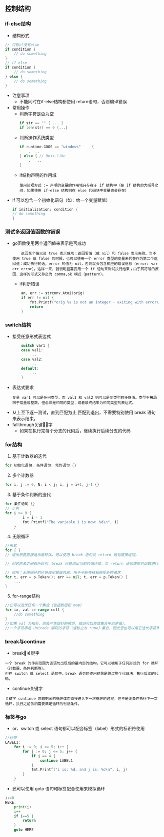 ## 控制结构
### if-else结构
- 结构形式
```go 
// 只有if没有else
if condition {
	// do something	
}
// if else
if condition {
	// do something	
} else {
	// do something	
}
```
- 注意事项
    - 不能同时在if-else结构都使用 return语句，否则编译错误
- 常用操作
    - 判断字符是否为空
        ```go
        if str == "" { ... }
        if len(str) == 0 {...}
        ```
    - 判断操作系统类型
        ```go
        if runtime.GOOS == "windows"	 {
            .  ..
        } else { // Unix-like
            .	..
        }
        ```
    - if结构声明的作用域
        ```
        使用简短方式 := 声明的变量的作用域只存在于 if 结构中（在 if 结构的大括号之间，如果使用 if-else 结构则在 else 代码块中变量也会存在）
        ```
- if 可以包含一个初始化语句（如：给一个变量赋值）
    ```go
    if initialization; condition {
	// do something
    }
    ```
### 测试多返回值函数的错误
- go函数使用两个返回值来表示是否成功
    ```
        返回某个值以及 true 表示成功；返回零值（或 nil）和 false 表示失败。当不使用 true 或 false 的时候，也可以使用一个 error 类型的变量来代替作为第二个返回值：成功执行的话，error 的值为 nil，否则就会包含相应的错误信息（error: var err error）。这样一来，就很明显需要用一个 if 语句来测试执行结果；由于其符号的原因，这样的形式又称之为 comma,ok 模式（pattern）。
    ```
    - if判断错误
    ```go
        an, err := strconv.Atoi(orig)
        if err != nil {
            fmt.Printf("orig %s is not an integer - exiting with error\n", orig)
            return
        } 
    ```

### switch结构
- 接受任意形式表达式
    ```go
        switch var1 {
        case val1:
            ...
        case val2:
            ...
        default:
            ...
        }
    ```
- 表达式要求
    ```
    变量 var1 可以是任何类型，而 val1 和 val2 则可以是同类型的任意值。类型不被局限于常量或整数，但必须是相同的类型；或者最终结果为相同类型的表达式。
    ```
- 从上至下逐一测试，直到匹配为止,匹配到退出，不需要特别使用 break 语句来表示结束。
- fallthrough关键字
    - 如果在执行完每个分支的代码后，继续执行后续分支的代码

### for结构
1. 基于计数器的迭代
```go
for 初始化语句; 条件语句; 修饰语句 {}
```
2. 多个计数器
```go
for i, j := 0, N; i < j; i, j = i+1, j-1 {}
```
3. 基于条件判断的迭代
```go
for 条件语句 {}
// 示例
for i >= 0 {
		i = i - 1
		fmt.Printf("The variable i is now: %d\n", i)
	}
```
4. 无限循环
```go
//形式
for { }
// 退出想要直接退出循环体，可以使用 break 语句或 return 语句直接返回。

// 但这两者之间有所区别，break 只是退出当前的循环体，而 return 语句提前对函数进行返回，不会执行后续的代码。
```
```go
// 应用：无限循环的经典应用是服务器，用于不断等待和接受新的请求
for t, err = p.Token(); err == nil; t, err = p.Token() {
	...
}
```
5. for-range结构
```go
//它可以迭代任何一个集合（包括数组和 map)
for ix, val := range coll { 
    //do something
}
//如果 val 为指针，则会产生指针的拷贝，依旧可以修改集合中的原值）。
//一个字符串是 Unicode 编码的字符（或称之为 rune）集合，因此您也可以用它迭代字符串
```
### break与continue
- break关键字
```
一个 break 的作用范围为该语句出现后的最内部的结构，它可以被用于任何形式的 for 循环（计数器、条件判断等）。
但在 switch 或 select 语句中，break 语句的作用结果是跳过整个代码块，执行后续的代码。
```
- continue关键字
```
关键字 continue 忽略剩余的循环体而直接进入下一次循环的过程，但不是无条件执行下一次循环，执行之前依旧需要满足循环的判断条件。
```
### 标签与go
- or、switch 或 select 语句都可以配合标签（label）形式的标识符使用
```go
//标签
LABEL1:
	for i := 0; i <= 5; i++ {
		for j := 0; j <= 5; j++ {
			if j == 4 {
				continue LABEL1
			}
			fmt.Printf("i is: %d, and j is: %d\n", i, j)
		}
	}
```
- 还可以使用 goto 语句和标签配合使用来模拟循环
```go
i:=0
HERE:
    print(i)
    i++
    if i==5 {
        return
    }
    goto HERE
```